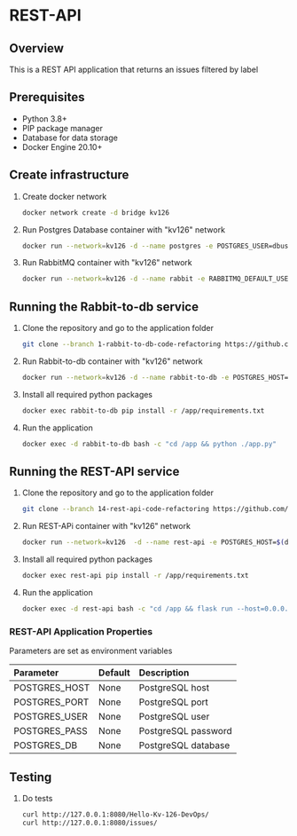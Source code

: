 # REST-API

## Overview

This is a REST API application that returns an issues filtered by label

## Prerequisites

* Python 3.8+
* PIP package manager
* Database for data storage
* Docker Engine 20.10+

## Create infrastructure

1. Create docker network

    ```bash
	docker network create -d bridge kv126
    ```

2. Run Postgres Database container with "kv126" network

    ```bash
    docker run --network=kv126 -d --name postgres -e POSTGRES_USER=dbuser -e POSTGRES_PASSWORD=dbpass postgres
    ```

3. Run RabbitMQ container with "kv126" network

    ```bash
	docker run --network=kv126 -d --name rabbit -e RABBITMQ_DEFAULT_USER=mquser -e RABBITMQ_DEFAULT_PASS=mqpass -p 15672:15672 rabbitmq:3.9-management
    ```

## Running the Rabbit-to-db service

1. Clone the repository and go to the application folder

    ```bash
    git clone --branch 1-rabbit-to-db-code-refactoring https://github.com/Kv-126-DevOps/rabbit-to-db.git /opt/rabbit-to-db
    ```

2. Run Rabbit-to-db container with "kv126" network

    ```bash
	docker run --network=kv126 -d --name rabbit-to-db -e POSTGRES_HOST=$(docker inspect -f '{{range.NetworkSettings.Networks}}{{.IPAddress}}{{end}}' postgres) -e POSTGRES_PORT=5432 -e POSTGRES_USER=dbuser -e POSTGRES_PW=dbpass -e POSTGRES_DB=postgres -e RABBIT_HOST=$(docker inspect -f '{{range.NetworkSettings.Networks}}{{.IPAddress}}{{end}}' rabbit) -e RABBIT_PORT=5672 -e RABBIT_USER=mquser -e RABBIT_PW=mqpass -e RABBIT_QUEUE=restapi -v /opt/rabbit-to-db:/app python:3.9-slim sleep infinity
    ```

3. Install all required python packages

    ```bash
	docker exec rabbit-to-db pip install -r /app/requirements.txt
    ```

4. Run the application

    ```bash
	docker exec -d rabbit-to-db bash -c "cd /app && python ./app.py"
    ```

## Running the REST-API service

1. Clone the repository and go to the application folder

   ```bash
   git clone --branch 14-rest-api-code-refactoring https://github.com/Kv-126-DevOps/rest-api.git /opt/rest-api
   ```

2. Run REST-APi container with "kv126" network

    ```bash
    docker run --network=kv126  -d --name rest-api -e POSTGRES_HOST=$(docker inspect -f '{{range.NetworkSettings.Networks}}{{.IPAddress}}{{end}}' postgres) -e POSTGRES_PORT=5432 -e POSTGRES_USER=dbuser -e POSTGRES_PASS=dbpass -e POSTGRES_DB=postgres -v /opt/rest-api:/app -p 8080:5000 python:3.9-slim sleep infinity
    ```

3. Install all required python packages

   ```bash
   docker exec rest-api pip install -r /app/requirements.txt
   ```
4. Run the application

   ```bash
   docker exec -d rest-api bash -c "cd /app && flask run --host=0.0.0.0"
   ```

### REST-API Application Properties

Parameters are set as environment variables

| Parameter     | Default      | Description         |
|:--------------|:-------------|:--------------------|
| POSTGRES_HOST | None         | PostgreSQL host     |
| POSTGRES_PORT | None         | PostgreSQL port     |
| POSTGRES_USER | None         | PostgreSQL user     |
| POSTGRES_PASS | None         | PostgreSQL password |
| POSTGRES_DB   | None         | PostgreSQL database |

## Testing

1. Do tests

   ```bash
   curl http://127.0.0.1:8080/Hello-Kv-126-DevOps/
   curl http://127.0.0.1:8080/issues/
   ```
